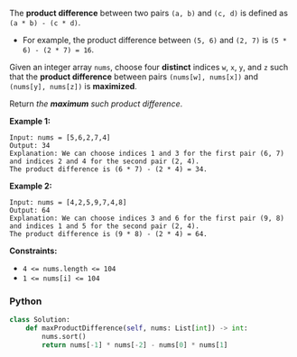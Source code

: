 The  **product difference**  between two pairs  `(a, b)`  and  `(c, d)`  is defined as  `(a * b) - (c * d)`.

-   For example, the product difference between  `(5, 6)`  and  `(2, 7)`  is  `(5 * 6) - (2 * 7) = 16`.

Given an integer array  `nums`, choose four  **distinct**  indices  `w`,  `x`,  `y`, and  `z`  such that the  **product difference**  between pairs  `(nums[w], nums[x])`  and  `(nums[y], nums[z])`  is  **maximized**.

Return  _the  **maximum**  such product difference_.

**Example 1:**
```
Input: nums = [5,6,2,7,4]
Output: 34
Explanation: We can choose indices 1 and 3 for the first pair (6, 7) and indices 2 and 4 for the second pair (2, 4).
The product difference is (6 * 7) - (2 * 4) = 34.
```

**Example 2:**
```
Input: nums = [4,2,5,9,7,4,8]
Output: 64
Explanation: We can choose indices 3 and 6 for the first pair (9, 8) and indices 1 and 5 for the second pair (2, 4).
The product difference is (9 * 8) - (2 * 4) = 64.
```

**Constraints:**

-   `4 <= nums.length <= 104`
-   `1 <= nums[i] <= 104`


### Python
```python
class Solution:
    def maxProductDifference(self, nums: List[int]) -> int:
        nums.sort()
        return nums[-1] * nums[-2] - nums[0] * nums[1]
```